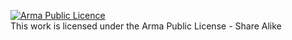 [![Arma Public Licence](https://www.bistudio.com/assets/img/licenses/APL-SA.png)](https://www.bistudio.com/community/licenses/arma-public-license-share-alike)  
This work is licensed under the Arma Public License - Share Alike